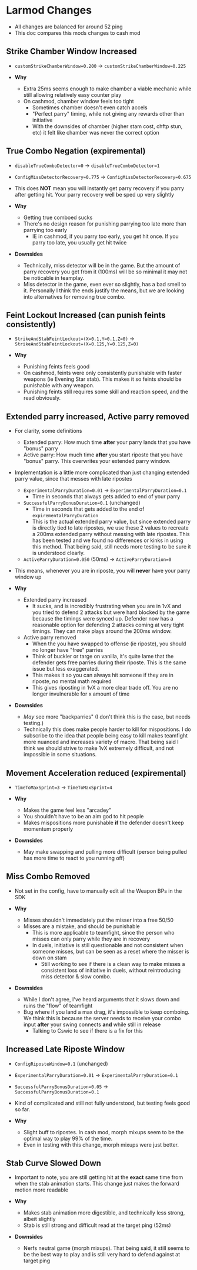 # Larmod Changes

- All changes are balanced for around 52 ping
- This doc compares this mods changes to cash mod

## Strike Chamber Window Increased

- `customStrikeChamberWindow=0.200` -> `customStrikeChamberWindow=0.225`

- **Why**
  - Extra 25ms seems enough to make chamber a viable mechanic while still allowing relatively easy counter play
  - On cashmod, chamber window feels too tight
    - Sometimes chamber doesn't even catch accels
    - "Perfect parry" timing, while not giving any rewards other than initiative
    - With the downsides of chamber (higher stam cost, chftp stun, etc) it felt like chamber was never the correct option

## True Combo Negation (expiremental)

- `disableTrueComboDetector=0` -> `disableTrueComboDetector=1`
- `ConfigMissDetectorRecovery=0.775` -> `ConfigMissDetectorRecovery=0.675`
- This does **NOT** mean you will instantly get parry recovery if you parry after getting hit. Your parry recovery well be sped up very slightly

- **Why**

  - Getting true comboed sucks
  - There's no design reason for punishing parrying too late more than parrying too early
    - IE in cashmod, if you parry too early, you get hit once. If you parry too late, you usually get hit twice

- **Downsides**
  - Technically, miss detector will be in the game. But the amount of parry recovery you get from it (100ms) will be so minimal it may not be noticable in teamplay.
  - Miss detector in the game, even ever so slightly, has a bad smell to it. Personally I think the ends justify the means, but we are looking into alternatives for removing true combo.

## Feint Lockout Increased (can punish feints consistently)

- `StrikeAndStabFeintLockout=(X=0.1,Y=0.1,Z=0)` -> `StrikeAndStabFeintLockout=(X=0.125,Y=0.125,Z=0)`

- **Why**
  - Punishing feints feels good
  - On cashmod, feints were only consistently punishable with faster weapons (ie Evening Star stab). This makes it so feints should be punishable with any weapon.
  - Punishing feints still requires some skill and reaction speed, and the read obviously.

## Extended parry increased, Active parry removed

- For clarity, some definitions
  - Extended parry: How much time **after** your parry lands that you have "bonus" parry
  - Active parry: How much time **after** you start riposte that you have "bonus" parry. This overwrites your extended parry window.
- Implementation is a little more complicated than just changing extended parry value, since that messes with late ripostes
  - `ExperimentalParryDuration=0.01` -> `ExperimentalParryDuration=0.1`
    - Time in seconds that always gets added to end of your parry
  - `SuccessfulParryBonusDuration=0.1` (unchanged)
    - Time in seconds that gets added to the end of `expirementalParryDuration`
    - This is the actual extended parry value, but since extended parry is directly tied to late ripostes, we use these 2 values to recreate a 200ms extended parry without messing with late ripostes. This has been tested and we found no differences or kinks in using this method. That being said, still needs more testing to be sure it is understood clearly.
  - `ActiveParryDuration=0.050` (50ms) -> `ActiveParryDuration=0`
- This means, whenever you are in riposte, you will **never** have your parry window up

- **Why**

  - Extended parry increased
    - It sucks, and is incredibly frustrating when you are in 1vX and you tried to defend 2 attacks but were hard blocked by the game because the timings were synced up. Defender now has a reasonable option for defending 2 attacks coming at very tight timings. They can make plays around the 200ms window.
  - Active parry removed
    - When the you have swapped to offense (ie riposte), you should no longer have "free" parries
    - Think of buckler or targe on vanilla, it's quite lame that the defender gets free parries during their riposte. This is the same issue but less exaggerated.
    - This makes it so you can always hit someone if they are in riposte, no mental math required
    - This gives riposting in 1vX a more clear trade off. You are no longer invulnerable for x amount of time

- **Downsides**
  - _May_ see more "backparries" (I don't think this is the case, but needs testing.)
  - Technically this does make people harder to kill for mispositions. I do subscribe to the idea that people being easy to kill makes teamfight more nuanced and increases variety of macro. That being said I think we should strive to make 1vX extremely difficult, and not impossible in some situations.

## Movement Acceleration reduced (expiremental)

- `TimeToMaxSprint=3` -> `TimeToMaxSprint=4`

- **Why**

  - Makes the game feel less "arcadey"
  - You shouldn't have to be an aim god to hit people
  - Makes mispositions more punishable **if** the defender doesn't keep momentum properly

- **Downsides**
  - May make swapping and pulling more difficult (person being pulled has more time to react to you running off)

## Miss Combo Removed

- Not set in the config, have to manually edit all the Weapon BPs in the SDK

- **Why**

  - Misses shouldn't immediately put the misser into a free 50/50
  - Misses are a mistake, and should be punishable
    - This is more applicable to teamfight, since the person who misses can only parry while they are in recovery
    - In duels, initiative is still questionable and not consistent when someone misses, but can be seen as a reset where the misser is down on stam
      - Still working to see if there is a clean way to make misses a consistent loss of initiative in duels, without reintroducing miss detector & slow combo.

- **Downsides**
  - While I don't agree, I've heard arguments that it slows down and ruins the "flow" of teamfight
  - Bug where if you land a max drag, it's impossible to keep comboing. We think this is because the server needs to receive your combo input **after** your swing connects **and** while still in release
    - Talking to Cswic to see if there is a fix for this

## Increased Late Riposte Window

- `ConfigRiposteWindow=0.1` (unchanged)
- `ExperimentalParryDuration=0.01` -> `ExperimentalParryDuration=0.1`
- `SuccessfulParryBonusDuration=0.05` -> `SuccessfulParryBonusDuration=0.1`
- Kind of complicated and still not fully understood, but testing feels good so far.

- **Why**
  - Slight buff to ripostes. In cash mod, morph mixups seem to be the optimal way to play 99% of the time.
  - Even in testing with this change, morph mixups were just better.

## Stab Curve Slowed Down

- Important to note, you are still getting hit at the **exact** same time from when the stab animation starts. This change just makes the forward motion more readable

- **Why**

  - Makes stab animation more digestible, and technically less strong, albeit slightly
  - Stab is still strong and difficult read at the target ping (52ms)

- **Downsides**
  - Nerfs neutral game (morph mixups). That being said, it still seems to be the best way to play and is still very hard to defend against at target ping
